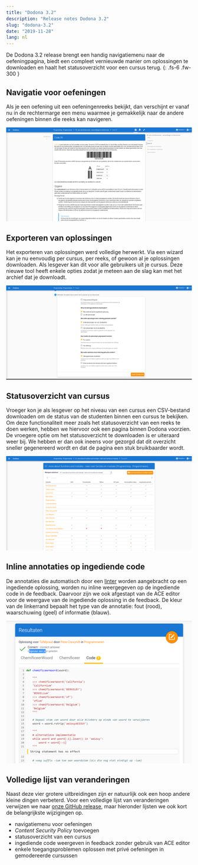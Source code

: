 ```yaml
---
title: "Dodona 3.2"
description: "Release notes Dodona 3.2"
slug: "dodona-3.2"
date: "2019-11-28"
lang: nl
---
```


De Dodona 3.2 release brengt een handig navigatiemenu naar de oefeningpagina, biedt een compleet vernieuwde manier om oplossingen te downloaden en haalt het statusoverzicht voor een cursus terug.
{: .fs-6 .fw-300 }

## Navigatie voor oefeningen

Als je een oefening uit een oefeningenreeks bekijkt, dan verschijnt er vanaf nu in de rechtermarge een menu waarmee je gemakkelijk naar de andere oefeningen binnen die reeks kan navigeren.

![Navigatie voor oefeningen](/assets/img/news/dodona-3.2/exercise-navigation-nl.png)


## Exporteren van oplossingen

Het exporteren van oplossingen werd volledige herwerkt. Via een wizard kan je nu eenvoudig per cursus, per reeks, of gewoon al je oplossingen downloaden. Als lesgever kan dit voor alle gebruikers uit je cursus. Deze nieuwe tool heeft enkele opties zodat je meteen aan de slag kan met het archief dat je downloadt.

![Opties voor het exporteren van oplossingen](/assets/img/news/dodona-3.2/export-nl.png)

## Statusoverzicht van cursus

Vroeger kon je als lesgever op het niveau van een cursus een CSV-bestand downloaden om de status van de studenten binnen een cursus te bekijken. Om deze functionaliteit meer zoals het statusoverzicht van een reeks te doen werken, hebben we hiervoor ook een pagina binnen Dodona voorzien. De vroegere optie om het statusoverzicht te downloaden is er uiteraard weer bij. We hebben er dan ook ineens voor gezorgd dat dit overzicht sneller gegenereerd wordt en dat de pagina een stuk bruikbaarder wordt.

![Nieuwe statusoverzicht pagina](/assets/img/news/dodona-3.2/scoresheet-nl.png)

## Inline annotaties op ingediende code

De annotaties die automatisch door een [linter](https://en.wikipedia.org/wiki/Lint_(software)) worden aangebracht op een ingediende oplossing, worden nu inline weergegeven op de ingediende code in de feedback. Daarvoor zijn we ook afgestapt van de ACE editor voor de weergave van de ingediende oplossing in de feedback. De kleur van de linkerrand bepaalt het type van de annotatie: fout (rood), waarschuwing (geel) of informatie (blauw).

![Inline annotaties](/assets/img/news/dodona-3.2/code_annotations-nl.png)

## Volledige lijst van veranderingen

Naast deze vier grotere uitbreidingen zijn er natuurlijk ook een hoop andere kleine dingen verbeterd. Voor een volledige lijst van veranderingen verwijzen we naar [onze GitHub release](https://github.com/dodona-edu/dodona/releases/tag/3.2), maar hieronder lijsten we ook kort de belangrijkste wijzigingen op.

 * navigatiemenu voor oefeningen
 * _Content Security Policy_ toevoegen
 * statusoverzicht van een cursus
 * ingediende code weergeven in feedback zonder gebruik van ACE editor
 * enkele toegangsproblemen oplossen met privé oefeningen in gemodereerde cursussen
